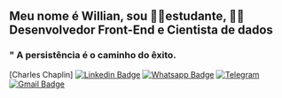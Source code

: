 ## Meu nome é Willian, sou 👨‍🎓estudante, 👨‍💻Desenvolvedor Front-End e Cientista de dados 


###  " A persistência é o caminho do êxito.
[Charles Chaplin]
[![Linkedin Badge](https://img.shields.io/badge/-Linkedin-6633cc?style=flat-square&logo=Linkedin&logoColor=white&color=black&link=https://www.linkedin.com/in/willian-marcos-dos-santos-962782180/)](https://www.linkedin.com/in/willian-marcos-dos-santos-962782180/)
[![Whatsapp Badge](https://img.shields.io/badge/-WhatsApp-6633cc?style=flat-square&logo=Whatsapp&logoColor=white&color=black&link=https://whats.link/willian40)](https://whats.link/willian40)
[![Telegram](https://img.shields.io/badge/-Telegram-6633cc?style=flat-square&logo=Telegram&logoColor=white&color=black&link=https://t.me/wms40)](https://t.me/wms40)
[![Gmail Badge](https://img.shields.io/badge/-Gmail-c14438?style=flat-square&logo=Gmail&logoColor=white&color=black&link=mailto:will_up32@gmail.com)](mailto:will_up32@gmail.com)






<!--
**wmsantos40/wmsantos40** is a ✨ _special_ ✨ repository because its `README.md` (this file) appears on your GitHub profile.

Here are some ideas to get you started:

- 🔭 I’m currently working on ...
- 🌱 I’m currently learning ...
- 👯 I’m looking to collaborate on ...
- 🤔 I’m looking for help with ...
- 💬 Ask me about ...
- 📫 How to reach me: ...
- 😄 Pronouns: ...
- ⚡ Fun fact: ...
-->
